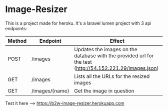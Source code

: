 # Image-Resizer

This is a project made for heroku. It's a laravel lumen project with 3 api endpoints:

| Method  | Endpoint | Effect |
| ------------- | ------------- | ------------- |
| POST | /images | Updates the images on the database with the provided url for the test (http://54.152.221.29/images.json) |
| GET | /images | Lists all the URLs for the resized images |
| GET | /images/{name} | Get the image in question |

Test it here --> https://b2w-image-resizer.herokuapp.com
